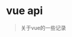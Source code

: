 # vue api

> 关于vue的一些记录

<!-- 需要分享插件写入下边代码 -->
<link rel="stylesheet" href="https://cdnjs.cloudflare.com/ajax/libs/social-share.js/1.0.16/css/share.min.css">

<div class="social-share"></div>
<script type="text/javascript" src="https://cdnjs.cloudflare.com/ajax/libs/social-share.js/1.0.16/js/social-share.min.js"></script>
